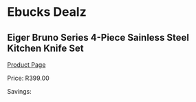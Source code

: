 
# Ebucks Dealz
## Eiger Bruno Series 4-Piece Sainless Steel Kitchen Knife Set
[Product Page](https://www.ebucks.com/web/shop/productSelected.do?prodId=1147702991&catId=714962196)

Price: R399.00

Savings: 


	